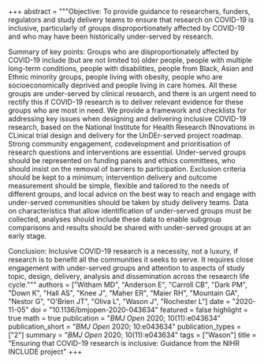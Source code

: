 +++
abstract = """Objective: To provide guidance to researchers, funders, regulators and study delivery teams to ensure that research on COVID-19 is inclusive, particularly of groups disproportionately affected by COVID-19 and who may have been historically under-served by research.

Summary of key points: Groups who are disproportionately affected by COVID-19 include (but are not limited to) older people, people with multiple long-term conditions, people with disabilities, people from Black, Asian and Ethnic minority groups, people living with obesity, people who are socioeconomically deprived and people living in care homes. All these groups are under-served by clinical research, and there is an urgent need to rectify this if COVID-19 research is to deliver relevant evidence for these groups who are most in need. We provide a framework and checklists for addressing key issues when designing and delivering inclusive COVID-19 research, based on the National Institute for Health Research INnovations in CLinical trial design and delivery for the UnDEr-served project roadmap. Strong community engagement, codevelopment and prioritisation of research questions and interventions are essential. Under-served groups should be represented on funding panels and ethics committees, who should insist on the removal of barriers to participation. Exclusion criteria should be kept to a minimum; intervention delivery and outcome measurement should be simple, flexible and tailored to the needs of different groups, and local advice on the best way to reach and engage with under-served communities should be taken by study delivery teams. Data on characteristics that allow identification of under-served groups must be collected, analyses should include these data to enable subgroup comparisons and results should be shared with under-served groups at an early stage.

Conclusion: Inclusive COVID-19 research is a necessity, not a luxury, if research is to benefit all the communities it seeks to serve. It requires close engagement with under-served groups and attention to aspects of study topic, design, delivery, analysis and dissemination across the research life cycle."""
authors = ["Witham MD", "Anderson E", "Carroll CB", "Dark PM", "Down K", "Hall AS", "Knee J", "Maher ER", "Maier RH", "Mountain GA", "Nestor G", "O'Brien JT", "Oliva L", "Wason J", "Rochester L"]
date = "2020-11-05"
doi = "10.1136/bmjopen-2020-043634"
featured = false
highlight = true
math = true
publication = "*BMJ Open* 2020; 10(11):e043634"
publication_short = "*BMJ Open* 2020; 10:e043634"
publication_types = ["2"]
summary = "*BMJ Open* 2020; 10(11):e043634"
tags = ["Wason"]
title = "Ensuring that COVID-19 research is inclusive: Guidance from the NIHR INCLUDE project"
+++
